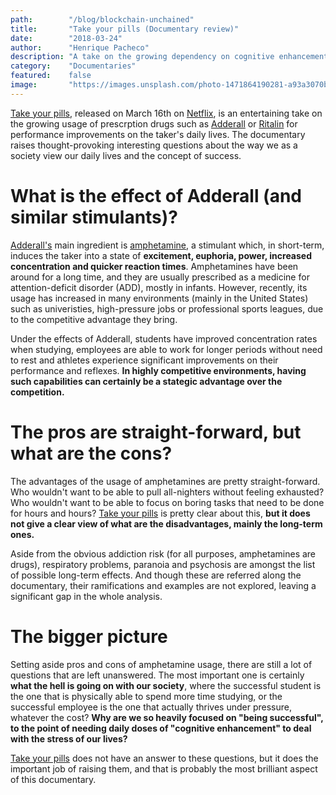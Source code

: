 ```yaml
---
path:        "/blog/blockchain-unchained"
title:       "Take your pills (Documentary review)"
date:        "2018-03-24"
author:      "Henrique Pacheco"
description: "A take on the growing dependency on cognitive enhancement meds."
category:    "Documentaries"
featured:    false
image:       "https://images.unsplash.com/photo-1471864190281-a93a3070b6de?ixlib=rb-1.2.1&ixid=eyJhcHBfaWQiOjEyMDd9&auto=format&fit=crop&w=1350&q=80"
---
```


[Take your pills][pills-link], released on March 16th on [Netflix][pills-netflix-link], is an entertaining take on the growing usage of prescrption drugs such as [Adderall][adderall-link] or [Ritalin][ritalin-link] for performance improvements on the taker's daily lives. The documentary raises thought-provoking interesting questions about the way we as a society view our daily lives and the concept of success.

# What is the effect of Adderall (and similar stimulants)?

[Adderall's][adderall-link] main ingredient is [amphetamine][amphetamine-link], a stimulant which, in short-term, induces the taker into a state of **excitement, euphoria, power, increased concentration and quicker reaction times**. Amphetamines have been around for a long time, and they are usually prescribed as a medicine for attention-deficit disorder (ADD), mostly in infants. However, recently, its usage has increased in many environments (mainly in the United States) such as univeristies, high-pressure jobs or professional sports leagues, due to the competitive advantage they bring.

Under the effects of Adderall, students have improved concentration rates when studying, employees are able to work for longer periods without need to rest and athletes experience significant improvements on their performance and reflexes. **In highly competitive environments, having such capabilities can certainly be a stategic advantage over the competition.**

# The pros are straight-forward, but what are the cons?

The advantages of the usage of amphetamines are pretty straight-forward. Who wouldn't want to be able to pull all-nighters without feeling exhausted? Who wouldn't want to be able to focus on boring tasks that need to be done for hours and hours? [Take your pills][pills-link] is pretty clear about this, **but it does not give a clear view of what are the disadvantages, mainly the long-term ones.**

Aside from the obvious addiction risk (for all purposes, amphetamines are drugs), respiratory problems, paranoia and psychosis are amongst the list of possible long-term effects. And though these are referred along the documentary, their ramifications and examples are not explored, leaving a significant gap in the whole analysis.

# The bigger picture

Setting aside pros and cons of amphetamine usage, there are still a lot of questions that are left unanswered. The most important one is certainly **what the hell is going on with our society**, where the successful student is the one that is physically able to spend more time studying, or the successful employee is the one that actually thrives under pressure, whatever the cost? **Why are we so heavily focused on "being successful", to the point of needing daily doses  of "cognitive enhancement" to deal with the stress of our lives?**

[Take your pills][pills-link] does not have an answer to these questions, but it does the important job of raising them, and that is probably the most brilliant aspect of this documentary.

[pills-link]: http://www.imdb.com/title/tt7983844/
[pills-netflix-link]: http://www.imdb.com/title/tt7983844/
[adderall-link]: https://en.wikipedia.org/wiki/Adderall
[ritalin-link]: https://en.wikipedia.org/wiki/Methylphenidate
[amphetamine-link]: https://drugabuse.com/library/the-effects-of-amphetamine-use/